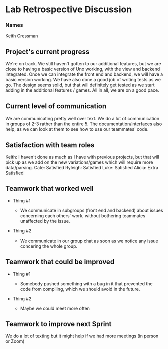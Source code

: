 # Lab Retrospective Discussion
### Names
Keith Cressman

## Project's current progress
We're on track. We still haven't gotten to our additional features, but we are close to having a basic version of Uno working, with the view and backend integrated. Once we can integrate the front end and backend, we will have a basic version working. We have also done a good job of writing tests as we go. The design seems solid, but that will definitely get tested as we start adding in the additional features / games. All in all, we are on a good pace. 

## Current level of communication
We are communicating pretty well over text. We do a lot of communication in groups of 2-3 rather than the entire 5. The documentation/interfaces also help, as we can look at them to see how to use our teammates' code. 

## Satisfaction with team roles
Keith: I haven't done as much as I have with previous projects, but that will pick up as we add on the new variations/games which will require more data/parsing. 
Cate: Satisfied
Ryleigh: Satisfied
Luke: Satisfied
Alicia: Extra Satisfied

## Teamwork that worked well

* Thing #1
  * We communicate in subgroups (front end and backend) about issues concerning each others' work, without bothering teammates unaffected by the issue. 

* Thing #2
  * We communicate in our group chat as soon as we notice any issue concering the whole group. 


## Teamwork that could be improved

* Thing #1
  * Somebody pushed something with a bug in it that prevented the code from compiling, which we should avoid in the future. 

* Thing #2
  * Maybe we could meet more often

## Teamwork to improve next Sprint
We do a lot of texting but it might help if we had more meetings (in person or Zoom)

